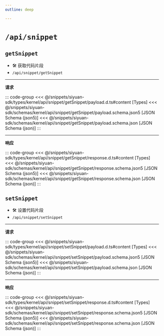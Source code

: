 ```yaml
---
outline: deep

---
```


# `/api/snippet`

## `getSnippet`

- 🛠 获取代码片段
- `/api/snippet/getSnippet`

---
**请求**

::: code-group
<<< @/snippets/siyuan-sdk/types/kernel/api/snippet/getSnippet/payload.d.ts#content [Types]
<<< @/snippets/siyuan-sdk/schemas/kernel/api/snippet/getSnippet/payload.schema.json5 [JSON Schema (json5)]
<<< @/snippets/siyuan-sdk/schemas/kernel/api/snippet/getSnippet/payload.schema.json [JSON Schema (json)]
:::

---
**响应**

::: code-group
<<< @/snippets/siyuan-sdk/types/kernel/api/snippet/getSnippet/response.d.ts#content [Types]
<<< @/snippets/siyuan-sdk/schemas/kernel/api/snippet/getSnippet/response.schema.json5 [JSON Schema (json5)]
<<< @/snippets/siyuan-sdk/schemas/kernel/api/snippet/getSnippet/response.schema.json [JSON Schema (json)]
:::

## `setSnippet`

- 🛠 设置代码片段
- `/api/snippet/setSnippet`

---
**请求**

::: code-group
<<< @/snippets/siyuan-sdk/types/kernel/api/snippet/setSnippet/payload.d.ts#content [Types]
<<< @/snippets/siyuan-sdk/schemas/kernel/api/snippet/setSnippet/payload.schema.json5 [JSON Schema (json5)]
<<< @/snippets/siyuan-sdk/schemas/kernel/api/snippet/setSnippet/payload.schema.json [JSON Schema (json)]
:::

---
**响应**

::: code-group
<<< @/snippets/siyuan-sdk/types/kernel/api/snippet/setSnippet/response.d.ts#content [Types]
<<< @/snippets/siyuan-sdk/schemas/kernel/api/snippet/setSnippet/response.schema.json5 [JSON Schema (json5)]
<<< @/snippets/siyuan-sdk/schemas/kernel/api/snippet/setSnippet/response.schema.json [JSON Schema (json)]
:::
